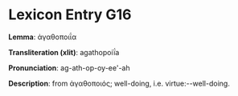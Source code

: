 # Lexicon Entry G16

**Lemma**: ἀγαθοποιΐα

**Transliteration (xlit)**: agathopoiḯa

**Pronunciation**: ag-ath-op-oy-ee'-ah

**Description**:
from ἀγαθοποιός; well-doing, i.e. virtue:--well-doing.
